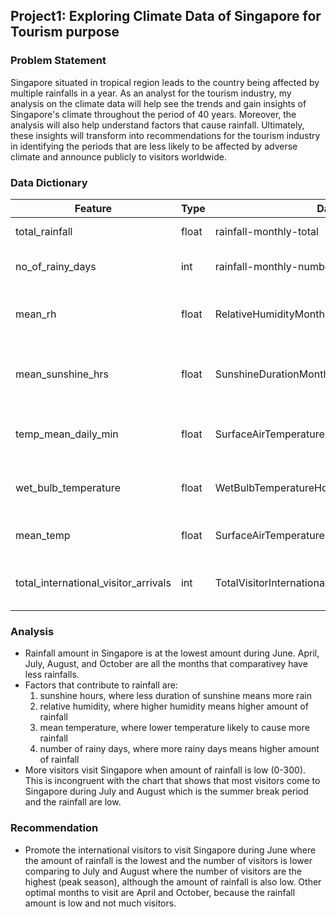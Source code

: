 ## Project1: Exploring Climate Data of Singapore for Tourism purpose

### Problem Statement

Singapore situated in tropical region leads to the country being affected by multiple rainfalls in a year. As an analyst for the tourism industry, my analysis on the climate data will help see the trends and gain insights of Singapore's climate throughout the period of 40 years. Moreover, the analysis will also help understand factors that cause rainfall. Ultimately, these insights will transform into recommendations for the tourism industry in identifying the periods that are less likely to be affected by adverse climate and announce publicly to visitors worldwide.

### Data Dictionary

|Feature|Type|Dataset|Description|
|---|---|---|---|
|total_rainfall|float|rainfall-monthly-total|Total rainfall in mm| 
|no_of_rainy_days|int|rainfall-monthly-number-of-rain-days|Number of rain days in each month|
|mean_rh|float|RelativeHumidityMonthlyMean|Monthly mean of relative humidity
|mean_sunshine_hrs|float|SunshineDurationMonthlyMeanDailyDuration|monthly mean of daily sunshine duration
|temp_mean_daily_min|float|SurfaceAirTemperatureMonthlyMeanDailyMinimum| average daily minimum temperature 
|wet_bulb_temperature|float|WetBulbTemperatureHourly|Wet bulb temperature, hourly in celsius|
|mean_temp|float|SurfaceAirTemperatureMonthlyMean|Monthly temperature mean
|total_international_visitor_arrivals|int|TotalVisitorInternationalArrivalsMonthly|Number of international arrival visitors

### Analysis

-  Rainfall amount in Singapore is at the lowest amount during June. April, July, August, and October are all the months that comparativey have less rainfalls. 
- Factors that contribute to rainfall are:
    1) sunshine hours, where less duration of sunshine means more rain
    2) relative humidity, where higher humidity means higher amount of rainfall
    3) mean temperature, where lower temperature likely to cause more rainfall
    4) number of rainy days, where more rainy days means higher amount of rainfall
- More visitors visit Singapore when amount of rainfall is low (0-300). This is incongruent with the chart that shows that most visitors come to Singapore during July and August which is the summer break period and the rainfall are low. 

### Recommendation

- Promote the international visitors to visit Singapore during June where the amount of rainfall is the lowest and the number of visitors is lower comparing to July and August where the number of visitors are the highest (peak season), although the amount of rainfall is also low. Other optimal months to visit are April and October, because the rainfall amount is low and not much visitors. 
